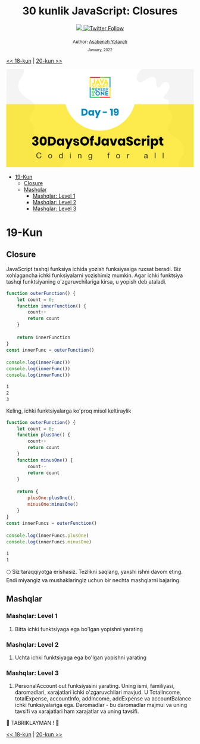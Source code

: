 <div align="center">
  <h1> 30 kunlik JavaScript: Closures</h1>
  <a class="header-badge" target="_blank" href="https://www.linkedin.com/in/asabeneh/">
  <img src="https://img.shields.io/badge/style--5eba00.svg?label=LinkedIn&logo=linkedin&style=social">
  </a>
  <a class="header-badge" target="_blank" href="https://twitter.com/Asabeneh">
  <img alt="Twitter Follow" src="https://img.shields.io/twitter/follow/asabeneh?style=social">
  </a>

<sub>Author:
<a href="https://www.linkedin.com/in/asabeneh/" target="_blank">Asabeneh Yetayeh</a><br>
<small> January, 2022</small>
</sub>

</div>

[<< 18-kun](../18_Day_Promises/18_day_promise.md) | [20-kun >>](../20_Day_Writing_clean_codes/20_day_writing_clean_codes.md)

![Thirty Days Of JavaScript](../images/banners/day_1_19.png)
- [19-Kun](#19-kun)
  - [Closure](#closure)
  - [Mashqlar](#mashqlar)
    - [Mashqlar: Level 1](#mashqlar-level-1)
    - [Mashqlar: Level 2](#mashqlar-level-2)
    - [Mashqlar: Level 3](#mashqlar-level-3)

# 19-Kun

## Closure

JavaScript tashqi funksiya ichida yozish funksiyasiga ruxsat beradi. Biz xohlagancha ichki funksiyalarni yozishimiz mumkin. Agar ichki funktsiya tashqi funktsiyaning o'zgaruvchilariga kirsa, u yopish deb ataladi.

```js
function outerFunction() {
    let count = 0;
    function innerFunction() {
        count++
        return count
    }

    return innerFunction
}
const innerFunc = outerFunction()

console.log(innerFunc())
console.log(innerFunc())
console.log(innerFunc())
```

```sh
1
2
3
```

Keling, ichki funktsiyalarga ko'proq misol keltiraylik

```js
function outerFunction() {
    let count = 0;
    function plusOne() {
        count++
        return count
    }
    function minusOne() {
        count--
        return count
    }

    return {
        plusOne:plusOne(),
        minusOne:minusOne()
    }
}
const innerFuncs = outerFunction()

console.log(innerFuncs.plusOne)
console.log(innerFuncs.minusOne)
```

```sh
1
1
```

🌕 Siz taraqqiyotga erishasiz. Tezlikni saqlang, yaxshi ishni davom eting. Endi miyangiz va mushaklaringiz uchun bir nechta mashqlarni bajaring.

## Mashqlar

### Mashqlar: Level 1

1. Bitta ichki funktsiyaga ega bo'lgan yopishni yarating

### Mashqlar: Level 2

1. Uchta ichki funktsiyaga ega bo'lgan yopishni yarating

### Mashqlar: Level 3

1. PersonalAccount out funksiyasini yarating. Uning ismi, familiyasi, daromadlari, xarajatlari ichki o'zgaruvchilari mavjud. U TotalIncome, totalExpense, accountInfo, addIncome, addExpense va accountBalance ichki funksiyalariga ega. Daromadlar - bu daromadlar majmui va uning tavsifi va xarajatlari ham xarajatlar va uning tavsifi.

🎉 TABRIKLAYMAN ! 🎉

[<< 18-kun](../18_Day_Promises/18_day_promises.md) | [20-kun >>](../20_Day_Writing_clean_codes/20_day_writing_clean_codes.md)